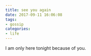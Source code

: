 ```yaml
---
title: see you again
date: 2017-09-11 16:06:08
tags: 
- gossip
categories:
- life
---
```


I am only here tonight because of you.

